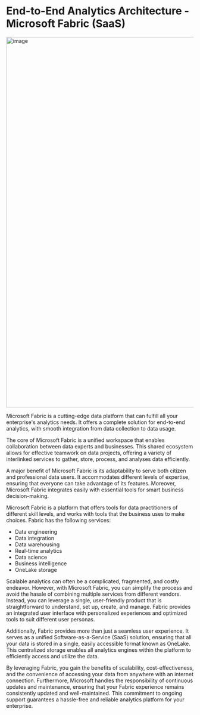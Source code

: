 # End-to-End Analytics Architecture - Microsoft Fabric (SaaS)

<img width="994" alt="image" src="https://github.com/dcnsakthi/blogs/assets/17950332/5dd9ec32-4d46-4aa2-916d-3c876c4efab3">

Microsoft Fabric is a cutting-edge data platform that can fulfill all your enterprise's analytics needs. It offers a complete solution for end-to-end analytics, with smooth integration from data collection to data usage.

The core of Microsoft Fabric is a unified workspace that enables collaboration between data experts and businesses. This shared ecosystem allows for effective teamwork on data projects, offering a variety of interlinked services to gather, store, process, and analyses data efficiently.

A major benefit of Microsoft Fabric is its adaptability to serve both citizen and professional data users. It accommodates different levels of expertise, ensuring that everyone can take advantage of its features. Moreover, Microsoft Fabric integrates easily with essential tools for smart business decision-making.

Microsoft Fabric is a platform that offers tools for data practitioners of different skill levels, and works with tools that the business uses to make choices. Fabric has the following services:

- Data engineering
- Data integration
- Data warehousing
- Real-time analytics
- Data science
- Business intelligence
- OneLake storage

Scalable analytics can often be a complicated, fragmented, and costly endeavor. However, with Microsoft Fabric, you can simplify the process and avoid the hassle of combining multiple services from different vendors. Instead, you can leverage a single, user-friendly product that is straightforward to understand, set up, create, and manage. Fabric provides an integrated user interface with personalized experiences and optimized tools to suit different user personas.

Additionally, Fabric provides more than just a seamless user experience. It serves as a unified Software-as-a-Service (SaaS) solution, ensuring that all your data is stored in a single, easily accessible format known as OneLake. This centralized storage enables all analytics engines within the platform to efficiently access and utilize the data.

By leveraging Fabric, you gain the benefits of scalability, cost-effectiveness, and the convenience of accessing your data from anywhere with an internet connection. Furthermore, Microsoft handles the responsibility of continuous updates and maintenance, ensuring that your Fabric experience remains consistently updated and well-maintained. This commitment to ongoing support guarantees a hassle-free and reliable analytics platform for your enterprise.

